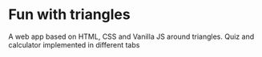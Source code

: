 # Fun with triangles
 A web app based on HTML, CSS and Vanilla JS around triangles. Quiz and calculator implemented in different tabs
